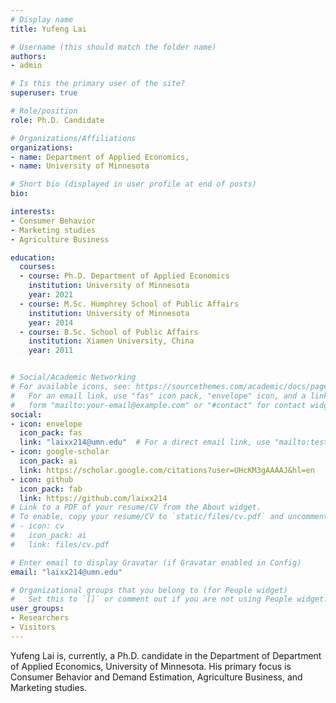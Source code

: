 ```yaml
---
# Display name
title: Yufeng Lai

# Username (this should match the folder name)
authors:
- admin

# Is this the primary user of the site?
superuser: true

# Role/position
role: Ph.D. Candidate

# Organizations/Affiliations
organizations:
- name: Department of Applied Economics,
- name: University of Minnesota

# Short bio (displayed in user profile at end of posts)
bio:

interests:
- Consumer Behavior
- Marketing studies
- Agriculture Business

education:
  courses:
  - course: Ph.D. Department of Applied Economics
    institution: University of Minnesota
    year: 2021
  - course: M.Sc. Humphrey School of Public Affairs
    institution: University of Minnesota
    year: 2014
  - course: B.Sc. School of Public Affairs
    institution: Xiamen University, China
    year: 2011


# Social/Academic Networking
# For available icons, see: https://sourcethemes.com/academic/docs/page-builder/#icons
#   For an email link, use "fas" icon pack, "envelope" icon, and a link in the
#   form "mailto:your-email@example.com" or "#contact" for contact widget.
social:
- icon: envelope
  icon_pack: fas
  link: "laixx214@umn.edu"  # For a direct email link, use "mailto:test@example.org".
- icon: google-scholar
  icon_pack: ai
  link: https://scholar.google.com/citations?user=UHcKM3gAAAAJ&hl=en
- icon: github
  icon_pack: fab
  link: https://github.com/laixx214
# Link to a PDF of your resume/CV from the About widget.
# To enable, copy your resume/CV to `static/files/cv.pdf` and uncomment the lines below.
# - icon: cv
#   icon_pack: ai
#   link: files/cv.pdf

# Enter email to display Gravatar (if Gravatar enabled in Config)
email: "laixx214@umn.edu"

# Organizational groups that you belong to (for People widget)
#   Set this to `[]` or comment out if you are not using People widget.
user_groups:
- Researchers
- Visitors
---
```


Yufeng Lai is, currently, a Ph.D. candidate in the Department of Department of Applied Economics, University of Minnesota. His primary focus is Consumer Behavior and Demand Estimation, Agriculture Business, and Marketing studies.